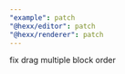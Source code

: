 ```yaml
---
"example": patch
"@hexx/editor": patch
"@hexx/renderer": patch
---
```


fix drag multiple block order
